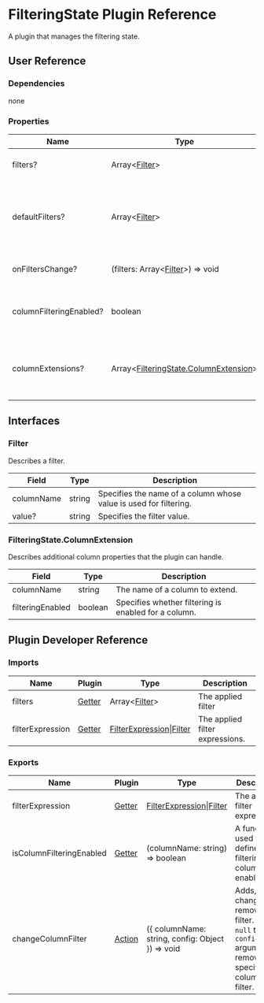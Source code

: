 # FilteringState Plugin Reference

A plugin that manages the filtering state.

## User Reference

### Dependencies

none

### Properties

Name | Type | Default | Description
-----|------|---------|------------
filters? | Array&lt;[Filter](#filter)&gt; | | Specifies the applied filters.
defaultFilters? | Array&lt;[Filter](#filter)&gt; | [] | Specifies the filters initially applied in the uncontrolled mode.
onFiltersChange? | (filters: Array&lt;[Filter](#filter)&gt;) => void | | Handles filter changes.
columnFilteringEnabled? | boolean | true | Specifies whether filtering is enabled for all columns.
columnExtensions? | Array&lt;[FilteringState.ColumnExtension](#filteringstatecolumnextension)&gt; | | Additional column properties that the plugin can handle.

## Interfaces

### Filter

Describes a filter.

Field | Type | Description
------|------|------------
columnName | string | Specifies the name of a column whose value is used for filtering.
value? | string | Specifies the filter value.

### FilteringState.ColumnExtension

Describes additional column properties that the plugin can handle.

Field | Type | Description
------|------|------------
columnName | string | The name of a column to extend.
filteringEnabled | boolean | Specifies whether filtering is enabled for a column.

## Plugin Developer Reference

### Imports

Name | Plugin | Type | Description
-----|--------|------|------------
filters | [Getter](../../../dx-react-core/docs/reference/getter.md) | Array&lt;[Filter](#filter)&gt; | The applied filter
filterExpression | [Getter](../../../dx-react-core/docs/reference/getter.md) | [FilterExpression](integrated-filtering.md#filterexpression)&#124;[Filter](#filter) | The applied filter expressions.

### Exports

Name | Plugin | Type | Description
-----|--------|------|------------
filterExpression | [Getter](../../../dx-react-core/docs/reference/getter.md)  | [FilterExpression](integrated-filtering.md#filterexpression)&#124;[Filter](#filter) | The applied filter expressions.
isColumnFilteringEnabled | [Getter](../../../dx-react-core/docs/reference/getter.md) | (columnName: string) => boolean | A function used to define if filtering by a column is enabled.
changeColumnFilter | [Action](../../../dx-react-core/docs/reference/action.md) | ({ columnName: string, config: Object }) => void | Adds, changes or removes a filter. Pass `null` to the `config` argument to remove the specified column's filter.
